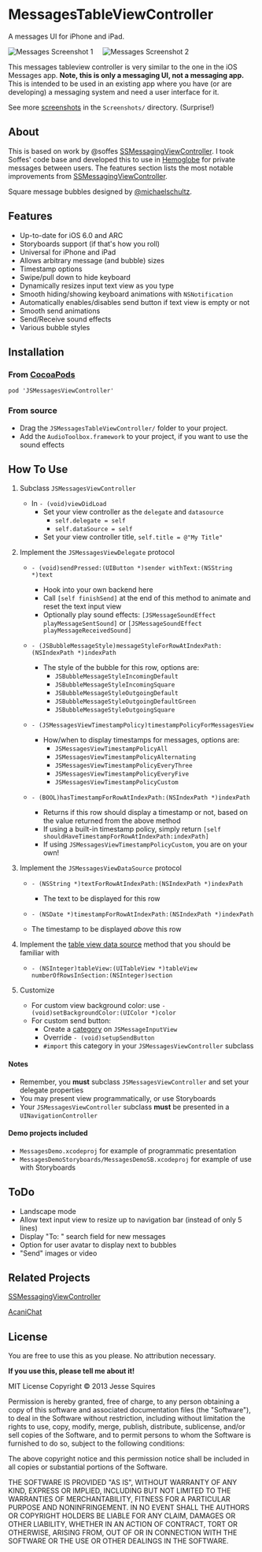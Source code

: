 # MessagesTableViewController

A messages UI for iPhone and iPad.

![Messages Screenshot 1][img1] &nbsp;&nbsp;&nbsp; ![Messages Screenshot 2][img2]

This messages tableview controller is very similar to the one in the iOS Messages app. **Note, this is only a messaging UI, not a messaging app.** This is intended to be used in an existing app where you have (or are developing) a messaging system and need a user interface for it.

See more [screenshots](https://github.com/jessesquires/MessagesTableViewController/tree/master/Screenshots) in the `Screenshots/` directory. (Surprise!)

## About

This is based on work by @soffes [SSMessagingViewController][ss]. I took Soffes' code base and developed this to use in [Hemoglobe](http://www.hemoglobe.com) for private messages between users. The features section lists the most notable improvements from [SSMessagingViewController][ss].

Square message bubbles designed by [@michaelschultz](http://www.twitter.com/michaelschultz).

## Features 

* Up-to-date for iOS 6.0 and ARC
* Storyboards support (if that's how you roll)
* Universal for iPhone and iPad
* Allows arbitrary message (and bubble) sizes
* Timestamp options
* Swipe/pull down to hide keyboard
* Dynamically resizes input text view as you type
* Smooth hiding/showing keyboard animations with `NSNotification`
* Automatically enables/disables send button if text view is empty or not
* Smooth send animations
* Send/Receive sound effects
* Various bubble styles

## Installation

### From [CocoaPods](http://www.cocoapods.org)

    pod 'JSMessagesViewController'

### From source

* Drag the `JSMessagesTableViewController/` folder to your project.
* Add the `AudioToolbox.framework` to your project, if you want to use the sound effects

## How To Use

1. Subclass `JSMessagesViewController`
	* In `- (void)viewDidLoad`
		* Set your view controller as the `delegate` and `datasource`
			* `self.delegate = self`
			* `self.dataSource = self`
		* Set your view controller title, `self.title = @"My Title"`

2. Implement the `JSMessagesViewDelegate` protocol
	* `- (void)sendPressed:(UIButton *)sender withText:(NSString *)text`
		* Hook into your own backend here
		* Call `[self finishSend]` at the end of this method to animate and reset the text input view
		* Optionally play sound effects: `[JSMessageSoundEffect playMessageSentSound]` or `[JSMessageSoundEffect playMessageReceivedSound]`

	* `- (JSBubbleMessageStyle)messageStyleForRowAtIndexPath:(NSIndexPath *)indexPath`
		* The style of the bubble for this row, options are:
			* `JSBubbleMessageStyleIncomingDefault`
			* `JSBubbleMessageStyleIncomingSquare`
			* `JSBubbleMessageStyleOutgoingDefault`
			* `JSBubbleMessageStyleOutgoingDefaultGreen`
			* `JSBubbleMessageStyleOutgoingSquare`

	* `- (JSMessagesViewTimestampPolicy)timestampPolicyForMessagesView`
		* How/when to display timestamps for messages, options are:
			* `JSMessagesViewTimestampPolicyAll`
			* `JSMessagesViewTimestampPolicyAlternating`
			* `JSMessagesViewTimestampPolicyEveryThree`
			* `JSMessagesViewTimestampPolicyEveryFive`
			* `JSMessagesViewTimestampPolicyCustom`

	* `- (BOOL)hasTimestampForRowAtIndexPath:(NSIndexPath *)indexPath`
		* Returns if this row should display a timestamp or not, based on the value returned from the above method
		* If using a built-in timestamp policy, simply return `[self shouldHaveTimestampForRowAtIndexPath:indexPath]`
		* If using `JSMessagesViewTimestampPolicyCustom`, you are on your own!

3. Implement the `JSMessagesViewDataSource` protocol
	* `- (NSString *)textForRowAtIndexPath:(NSIndexPath *)indexPath`
		* The text to be displayed for this row

	* `- (NSDate *)timestampForRowAtIndexPath:(NSIndexPath *)indexPath`
	* The timestamp to be displayed *above* this row

4. Implement the [table view data source][ref1] method that you should be familiar with
	* `- (NSInteger)tableView:(UITableView *)tableView numberOfRowsInSection:(NSInteger)section`

5. Customize
	* For custom view background color: use `- (void)setBackgroundColor:(UIColor *)color`
	* For custom send button:
		* Create a [category][ref2] on `JSMessageInputView`
		* Override `- (void)setupSendButton`
		* `#import` this category in your `JSMessagesViewController` subclass 

#### Notes

* Remember, you **must** subclass `JSMessagesViewController` and set your delegate properties
* You may present view programmatically, or use Storyboards
* Your `JSMessagesViewController` subclass **must** be presented in a `UINavigationController`

#### Demo projects included

* `MessagesDemo.xcodeproj` for example of programmatic presentation
* `MessagesDemoStoryboards/MessagesDemoSB.xcodeproj` for example of use with Storyboards

## ToDo

* Landscape mode
* Allow text input view to resize up to navigation bar (instead of only 5 lines)
* Display "To: <recipient>" search field for new messages
* Option for user avatar to display next to bubbles
* "Send" images or video

## Related Projects

[SSMessagingViewController][ss]

[AcaniChat](https://github.com/acani/AcaniChat)


## License

You are free to use this as you please. No attribution necessary. 

**If you use this, please tell me about it!**

MIT License
Copyright &copy; 2013 Jesse Squires

Permission is hereby granted, free of charge, to any person obtaining a copy of this software and associated documentation files (the "Software"), to deal in the Software without restriction, including without limitation the rights to use, copy, modify, merge, publish, distribute, sublicense, and/or sell copies of the Software, and to permit persons to whom the Software is furnished to do so, subject to the following conditions:

The above copyright notice and this permission notice shall be included in all copies or substantial portions of the Software.

THE SOFTWARE IS PROVIDED "AS IS", WITHOUT WARRANTY OF ANY KIND, EXPRESS OR IMPLIED, INCLUDING BUT NOT LIMITED TO THE WARRANTIES OF MERCHANTABILITY, FITNESS FOR A PARTICULAR PURPOSE AND NONINFRINGEMENT. IN NO EVENT SHALL THE AUTHORS OR COPYRIGHT HOLDERS BE LIABLE FOR ANY CLAIM, DAMAGES OR OTHER LIABILITY, WHETHER IN AN ACTION OF CONTRACT, TORT OR OTHERWISE, ARISING FROM, OUT OF OR IN CONNECTION WITH THE SOFTWARE OR THE USE OR OTHER DEALINGS IN THE SOFTWARE.


[ss]:https://github.com/soffes/ssmessagesviewcontroller

[ref1]:http://developer.apple.com/library/ios/#documentation/uikit/reference/UITableViewDataSource_Protocol/Reference/Reference.html#//apple_ref/occ/intf/UITableViewDataSource
[ref2]:http://developer.apple.com/library/ios/#documentation/cocoa/conceptual/ProgrammingWithObjectiveC/CustomizingExistingClasses/CustomizingExistingClasses.html

[img1]:https://raw.github.com/jessesquires/MessagesTableViewController/master/Screenshots/iphone5-screenshot1.png
[img2]:https://raw.github.com/jessesquires/MessagesTableViewController/master/Screenshots/iphone5-screenshot2.png
[img3]:https://raw.github.com/jessesquires/MessagesTableViewController/master/Screenshots/iphone5-screenshot3.png
